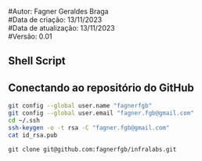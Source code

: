 #Autor: Fagner Geraldes Braga  
#Data de criação: 13/11/2023  
#Data de atualização: 13/11/2023  
#Versão: 0.01

## Shell Script

## Conectando ao repositório do GitHub
```bash
git config --global user.name "fagnerfgb"
git config --global user.email "fagner.fgb@gmail.com"
cd ~/.ssh
ssh-keygen -o -t rsa -C "fagner.fgb@gmail.com"
cat id_rsa.pub
```
```
git clone git@github.com:fagnerfgb/infralabs.git
```
